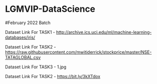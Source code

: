 # LGMVIP-DataScience
#February 2022 Batch

Dataset Link For TASK1 - http://archive.ics.uci.edu/ml/machine-learning-databases/iris/

Dataset Link For TASK2 - https://raw.githubusercontent.com/mwitiderrick/stockprice/master/NSE-TATAGLOBAL.csv

Dataset Link For TASK3 - 1.jpg

Dataset Link For TASK2 - https://bit.ly/3kXTdox
